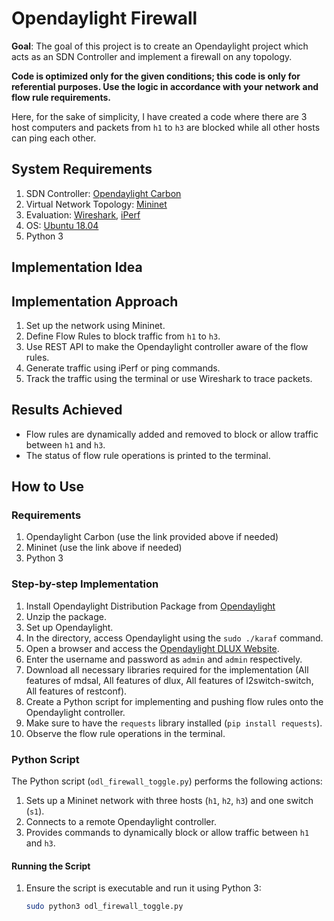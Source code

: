 # Opendaylight Firewall

**Goal**: The goal of this project is to create an Opendaylight project which acts as an SDN Controller and implement a firewall on any topology.

**Code is optimized only for the given conditions; this code is only for referential purposes. Use the logic in accordance with your network and flow rule requirements.**

Here, for the sake of simplicity, I have created a code where there are 3 host computers and packets from `h1` to `h3` are blocked while all other hosts can ping each other.

## System Requirements

1. SDN Controller: [Opendaylight Carbon](https://nexus.opendaylight.org/content/repositories/public/org/opendaylight/integration/distribution-karaf/0.6.4-Carbon/distribution-karaf-0.6.4-Carbon.tar.gz)
2. Virtual Network Topology: [Mininet](http://mininet.org)
3. Evaluation: [Wireshark](http://wireshark.org), [iPerf](http://iperf.fr)
4. OS: [Ubuntu 18.04](http://ubuntu.com)
5. Python 3

## Implementation Idea

## Implementation Approach

1. Set up the network using Mininet.
2. Define Flow Rules to block traffic from `h1` to `h3`.
3. Use REST API to make the Opendaylight controller aware of the flow rules.
4. Generate traffic using iPerf or ping commands.
5. Track the traffic using the terminal or use Wireshark to trace packets.

## Results Achieved

- Flow rules are dynamically added and removed to block or allow traffic between `h1` and `h3`.
- The status of flow rule operations is printed to the terminal.

## How to Use

### Requirements

1. Opendaylight Carbon (use the link provided above if needed)
2. Mininet (use the link above if needed)
3. Python 3

### Step-by-step Implementation

1. Install Opendaylight Distribution Package from [Opendaylight](http://opendaylight.org/downloads)
2. Unzip the package.
3. Set up Opendaylight.
4. In the directory, access Opendaylight using the `sudo ./karaf` command.
5. Open a browser and access the [Opendaylight DLUX Website](http://localhost:8181/index.html).
6. Enter the username and password as `admin` and `admin` respectively.
7. Download all necessary libraries required for the implementation (All features of mdsal, All features of dlux, All features of l2switch-switch, All features of restconf).
8. Create a Python script for implementing and pushing flow rules onto the Opendaylight controller.
9. Make sure to have the `requests` library installed (`pip install requests`).
10. Observe the flow rule operations in the terminal.

### Python Script

The Python script (`odl_firewall_toggle.py`) performs the following actions:

1. Sets up a Mininet network with three hosts (`h1`, `h2`, `h3`) and one switch (`s1`).
2. Connects to a remote Opendaylight controller.
3. Provides commands to dynamically block or allow traffic between `h1` and `h3`.

#### Running the Script

1. Ensure the script is executable and run it using Python 3:

   ```sh
   sudo python3 odl_firewall_toggle.py
